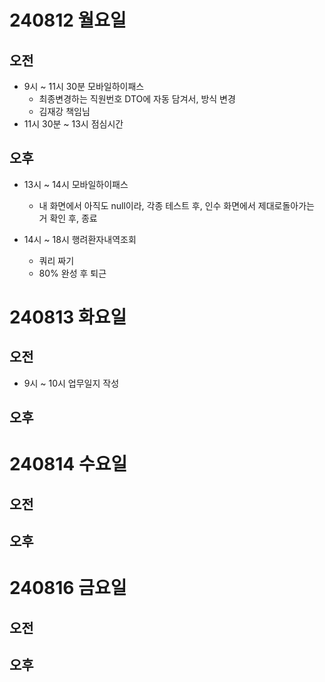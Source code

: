 # 240812 월요일
## 오전
- 9시 ~ 11시 30분 모바일하이패스
    - 최종변경하는 직원번호 DTO에 자동 담겨서, 방식 변경
    - 김재강 책임님
- 11시 30분 ~ 13시 점심시간
## 오후
- 13시 ~ 14시 모바일하이패스
    - 내 화면에서 아직도 null이라, 각종 테스트 후, 인수 화면에서 제대로돌아가는 거 확인 후, 종료

- 14시 ~ 18시 행려환자내역조회
    - 쿼리 짜기
    - 80% 완성 후 퇴근
# 240813 화요일
## 오전
- 9시 ~ 10시 업무일지 작성
## 오후

# 240814 수요일
## 오전
## 오후

# 240816 금요일
## 오전
## 오후